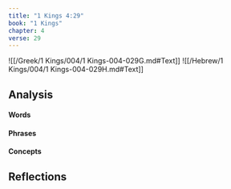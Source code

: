 ```yaml
---
title: "1 Kings 4:29"
book: "1 Kings"
chapter: 4
verse: 29
---
```

![[/Greek/1 Kings/004/1 Kings-004-029G.md#Text]]
![[/Hebrew/1 Kings/004/1 Kings-004-029H.md#Text]]

## Analysis

#### Words

#### Phrases

#### Concepts

## Reflections
